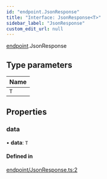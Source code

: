 ```yaml
---
id: "endpoint.JsonResponse"
title: "Interface: JsonResponse<T>"
sidebar_label: "JsonResponse"
custom_edit_url: null
---
```


[endpoint](../modules/endpoint.md).JsonResponse

## Type parameters

| Name |
| :------ |
| `T` |

## Properties

### data

• **data**: `T`

#### Defined in

[endpoint/JsonResponse.ts:2](https://github.com/Teck-Digital/teckboard-api-js/blob/0ed37d3/packages/v1/endpoint/JsonResponse.ts#L2)
